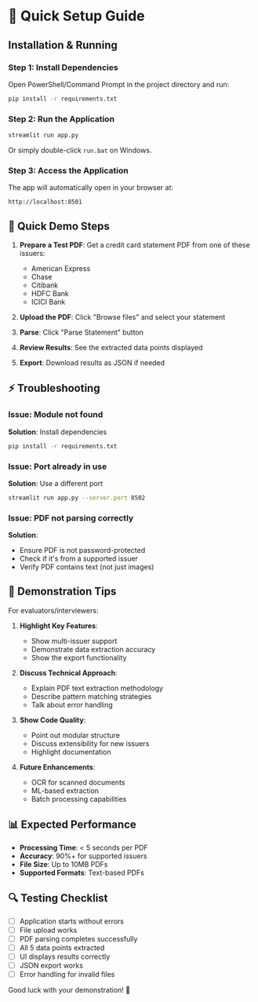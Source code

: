 # 🚀 Quick Setup Guide

## Installation & Running

### Step 1: Install Dependencies
Open PowerShell/Command Prompt in the project directory and run:

```bash
pip install -r requirements.txt
```

### Step 2: Run the Application
```bash
streamlit run app.py
```

Or simply double-click `run.bat` on Windows.

### Step 3: Access the Application
The app will automatically open in your browser at:
```
http://localhost:8501
```

## 📝 Quick Demo Steps

1. **Prepare a Test PDF**: Get a credit card statement PDF from one of these issuers:
   - American Express
   - Chase
   - Citibank
   - HDFC Bank
   - ICICI Bank

2. **Upload the PDF**: Click "Browse files" and select your statement

3. **Parse**: Click "Parse Statement" button

4. **Review Results**: See the extracted data points displayed

5. **Export**: Download results as JSON if needed

## ⚡ Troubleshooting

### Issue: Module not found
**Solution**: Install dependencies
```bash
pip install -r requirements.txt
```

### Issue: Port already in use
**Solution**: Use a different port
```bash
streamlit run app.py --server.port 8502
```

### Issue: PDF not parsing correctly
**Solution**: 
- Ensure PDF is not password-protected
- Check if it's from a supported issuer
- Verify PDF contains text (not just images)

## 🎯 Demonstration Tips

For evaluators/interviewers:

1. **Highlight Key Features**:
   - Show multi-issuer support
   - Demonstrate data extraction accuracy
   - Show the export functionality

2. **Discuss Technical Approach**:
   - Explain PDF text extraction methodology
   - Describe pattern matching strategies
   - Talk about error handling

3. **Show Code Quality**:
   - Point out modular structure
   - Discuss extensibility for new issuers
   - Highlight documentation

4. **Future Enhancements**:
   - OCR for scanned documents
   - ML-based extraction
   - Batch processing capabilities

## 📊 Expected Performance

- **Processing Time**: < 5 seconds per PDF
- **Accuracy**: 90%+ for supported issuers
- **File Size**: Up to 10MB PDFs
- **Supported Formats**: Text-based PDFs

## 🔍 Testing Checklist

- [ ] Application starts without errors
- [ ] File upload works
- [ ] PDF parsing completes successfully
- [ ] All 5 data points extracted
- [ ] UI displays results correctly
- [ ] JSON export works
- [ ] Error handling for invalid files

Good luck with your demonstration! 🎉
